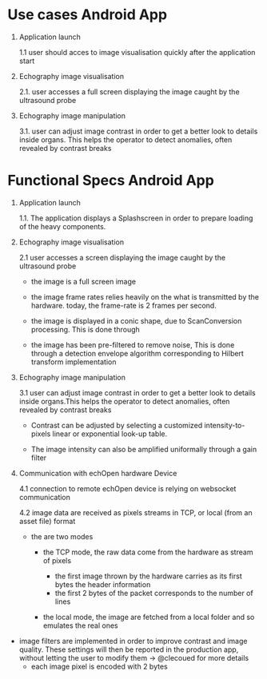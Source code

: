 # Use cases Android App

1. Application launch

    1.1 user should acces to image visualisation quickly after the application start

2. Echography image visualisation

    2.1. user accesses a full screen displaying the image caught by the ultrasound probe

3. Echography image manipulation

    3.1. user can adjust image contrast in order to get a better look to details inside organs. This helps the operator to detect anomalies, often revealed by contrast breaks

# Functional Specs Android App

1. Application launch

    1.1. The application displays a Splashscreen in order to prepare loading of the heavy components.

2. Echography image visualisation

    2.1 user accesses a screen displaying the image caught by the ultrasound probe

      * the image is a full screen image

      * the image frame rates relies heavily on the what is transmitted by the hardware. today, the frame-rate is 2 frames per second.

     * the image is displayed in a conic shape, due to ScanConversion processing. This is done through


     * the image has been pre-filtered to remove noise, This is done through a detection envelope algorithm corresponding to Hilbert transform implementation

3. Echography image manipulation

    3.1 user can adjust image contrast in order to get a better look to details inside organs.This helps the operator to detect anomalies, often revealed by contrast breaks

     * Contrast can be adjusted by selecting a customized intensity-to-pixels linear or exponential look-up table.

     * The image intensity can also be amplified uniformally through a gain filter

4. Communication with echOpen hardware Device

    4.1 connection to remote echOpen device is relying on websocket communication

    4.2 image data are received as pixels streams in TCP, or local (from an asset file) format

    * the are two modes
        * the TCP mode, the raw data come from the hardware as stream of pixels
            * the first image thrown by the hardware carries as its first bytes the header information 
            * the first 2 bytes of the packet corresponds to the number of lines

        * the local mode, the image are fetched from a local folder and so emulates the real ones

  * image filters are implemented in order to improve contrast and image quality. These settings will then be reported in the production app, without letting the user to modify them -&gt; @clecoued for more details
    * each image pixel is encoded with 2 bytes



